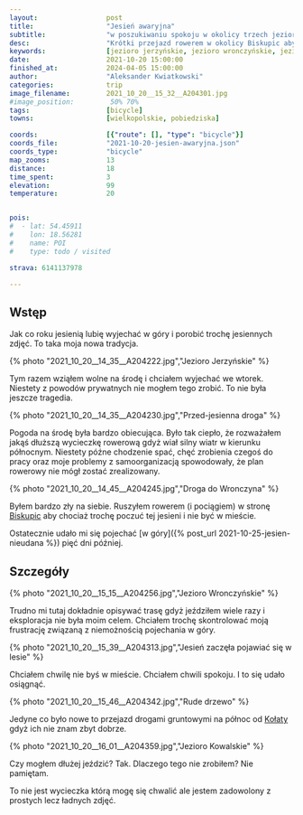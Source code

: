 ```yaml
---
layout:                 post
title:                  "Jesień awaryjna"
subtitle:               "w poszukiwaniu spokoju w okolicy trzech jezior: Jerzyńskie, Wronczyńskie i Kowalskie"
desc:                   "Krótki przejazd rowerem w okolicy Biskupic aby odpocząć od miasta i wyładować frustrację związaną ze zmianą planów."
keywords:               [jezioro jerzyńskie, jezioro wronczyńskie, jezioro kowalskie, wronczyn, kołata, biskupice]
date:                   2021-10-20 15:00:00
finished_at:            2024-04-05 15:00:00
author:                 "Aleksander Kwiatkowski"
categories:             trip
image_filename:         2021_10_20__15_32__A204301.jpg
#image_position:         50% 70%
tags:                   [bicycle]
towns:                  [wielkopolskie, pobiedziska]

coords:                 [{"route": [], "type": "bicycle"}]
coords_file:            "2021-10-20-jesien-awaryjna.json"
coords_type:            "bicycle"
map_zooms:              13
distance:               18
time_spent:             3
elevation:              99
temperature:            20


pois:
#  - lat: 54.45911
#    lon: 18.56281
#    name: POI
#    type: todo / visited

strava: 6141137978

---
```



[wiki-biskupice]: https://pl.wikipedia.org/wiki/Biskupice_(powiat_pozna%C5%84ski)
[wiki-kolata]: https://pl.wikipedia.org/wiki/Ko%C5%82ata


## Wstęp

Jak co roku jesienią lubię wyjechać w góry i porobić trochę jesiennych zdjęć.
To taka moja nowa tradycja.

{% photo "2021_10_20__14_35__A204222.jpg","Jezioro Jerzyńskie" %}

Tym razem wziąłem wolne na środę i chciałem wyjechać we wtorek. Niestety z
powodów prywatnych nie mogłem tego zrobić. To nie była jeszcze tragedia.

{% photo "2021_10_20__14_35__A204230.jpg","Przed-jesienna droga" %}

Pogoda na środę była bardzo obiecująca. Było tak ciepło, że rozważałem jakąś dłuższą
wycieczkę rowerową gdyż wiał silny wiatr w kierunku północnym. Niestety późne
chodzenie spać, chęć zrobienia czegoś do pracy oraz moje problemy z samoorganizacją
spowodowały, że plan rowerowy nie mógł zostać zrealizowany.

{% photo "2021_10_20__14_45__A204245.jpg","Droga do Wronczyna" %}

Byłem bardzo zły na siebie. Ruszyłem rowerem (i pociągiem)
w stronę [Biskupic][wiki-biskupice] aby chociaż trochę poczuć tej
jesieni i nie być w mieście.

Ostatecznie udało mi się pojechać [w góry]({% post_url 2021-10-25-jesien-nieudana %})
pięć dni później.

## Szczegóły

{% photo "2021_10_20__15_15__A204256.jpg","Jezioro Wronczyńskie" %}

Trudno mi tutaj dokładnie opisywać trasę gdyż jeździłem wiele razy
i eksploracja nie była moim celem. Chciałem trochę skontrolować moją
frustrację związaną z niemożnością pojechania w góry.

{% photo "2021_10_20__15_39__A204313.jpg","Jesień zaczęła pojawiać się w lesie" %}

Chciałem chwilę nie byś w mieście. Chciałem chwili spokoju.
I to się udało osiągnąć.

{% photo "2021_10_20__15_46__A204342.jpg","Rude drzewo" %}

Jedyne co było nowe to przejazd drogami gruntowymi na północ od
[Kołaty][wiki-kolata] gdyż ich nie znam zbyt dobrze.

{% photo "2021_10_20__16_01__A204359.jpg","Jezioro Kowalskie" %}

Czy mogłem dłużej jeździć? Tak. Dlaczego tego nie zrobiłem?
Nie pamiętam.

To nie jest wycieczka którą mogę się chwalić ale jestem zadowolony
z prostych lecz ładnych zdjęć.
